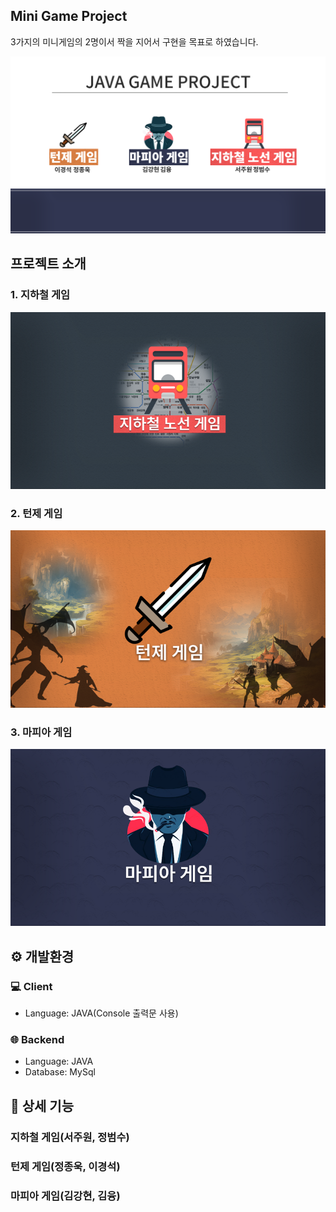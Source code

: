 ## Mini Game Project

3가지의 미니게임의 2명이서 짝을 지어서 구현을 목표로 하였습니다.

![view](image/1.png)

## 프로젝트 소개

### 1. 지하철 게임

![1-1](image/subway/1.png)

### 2. 턴제 게임

![2-1](image/turn_based/1.png)

### 3. 마피아 게임

![3-1](image/mafia/1.png)

## ⚙ 개발환경

### 💻 Client

-   Language: JAVA(Console 출력문 사용)

### 🌐 Backend

-   Language: JAVA
-   Database: MySql

## 📌 상세 기능

### 지하철 게임(서주원, 정범수)

### 턴제 게임(정종욱, 이경석)

### 마피아 게임(김강현, 김융)
